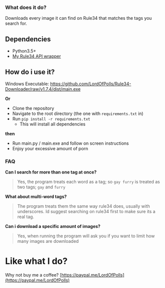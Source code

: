 ### What does it do?
Downloads every image it can find on Rule34 that matches the tags you search for. 

## Dependencies
- Python3.5+
- [My Rule34 API wrapper](https://github.com/LordOfPolls/Rule34-API-Wrapper)

## How do i use it?

Windows Executable: https://github.com/LordOfPolls/Rule34-Downloader/raw/v1.7.4/dist/main.exe

**Or**

- Clone the repository
- Navigate to the root directory (the one with ``requirements.txt`` in)
- Run ``pip install -r requirements.txt``
  - This will install all dependencies
  
**then**

- Run main.py / main.exe and follow on screen instructions
- Enjoy your excessive amount of porn

### FAQ

**Can I search for more than one tag at once?**

> Yes, the program treats each word as a tag; so ``gay furry`` is
> treated as two tags; ``gay`` and ``furry``

**What about multi-word tags?** 

>The program treats them the same way rule34 does, usually with
>underscores. Id suggest searching on rule34 first to make sure its a
>real tag. 

**Can i download a specific amount of images?**

> Yes, when running the program will ask you if you want to limit how
> many images are downloaded

# Like what I do?

Why not buy me a coffee? [https://paypal.me/LordOfPolls](https://paypal.me/LordOfPolls)

